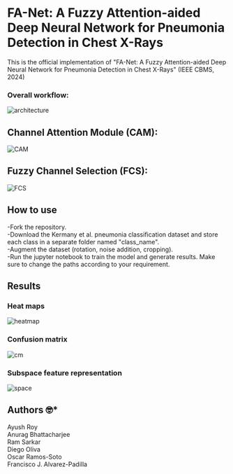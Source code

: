 # FA-Net: A Fuzzy Attention-aided Deep Neural Network for Pneumonia Detection in Chest X-Rays
This is the official implementation  of "FA-Net: A Fuzzy Attention-aided Deep Neural Network for Pneumonia Detection in Chest X-Rays" (IEEE CBMS, 2024)

### Overall workflow:
![architecture](https://github.com/AyushRoy2001/FA-Net/assets/94052139/61446df1-e121-4d63-b082-38a3d5845cc5)

##  Channel Attention Module (CAM):
![CAM](https://github.com/AyushRoy2001/FA-Net/assets/94052139/3625925c-4bcf-47b0-ae3f-a4bc14c7bdf9)

##  Fuzzy Channel Selection (FCS):
![FCS](https://github.com/AyushRoy2001/FA-Net/assets/94052139/b9855873-e2e7-4fc9-abae-e78d17f6f01d)

## How to use
-Fork the repository.<br/>
-Download the Kermany et al. pneumonia classification dataset and store each class in a separate folder named "class_name".<br/>
-Augment the dataset (rotation, noise addition, cropping).<br/>
-Run the jupyter notebook to train the model and generate results. Make sure to change the paths according to your requirement.<br/>

## Results
### Heat maps
![heatmap](https://github.com/AyushRoy2001/FA-Net/assets/94052139/4f12bad6-6fd2-4c9d-b56f-f1286fb22ab5)

### Confusion matrix 
![cm](https://github.com/AyushRoy2001/FA-Net/assets/94052139/5fcf8eeb-a6a4-4a5a-b4c5-a99854eea05d)

### Subspace feature representation
![space](https://github.com/AyushRoy2001/FA-Net/assets/94052139/75a6ac14-29f5-4a54-a31e-c5174d296ed2)

## Authors :nerd_face:*
Ayush Roy<br/>
Anurag Bhattacharjee<br/>
Ram Sarkar<br/>
Diego Oliva<br/>
Oscar Ramos-Soto<br/> 
Francisco J. Alvarez-Padilla<br/>
